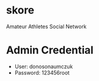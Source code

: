 # skore
Amateur Athletes Social Network

# Admin Credential
* User: donosonaumczuk
* Password: 123456root
